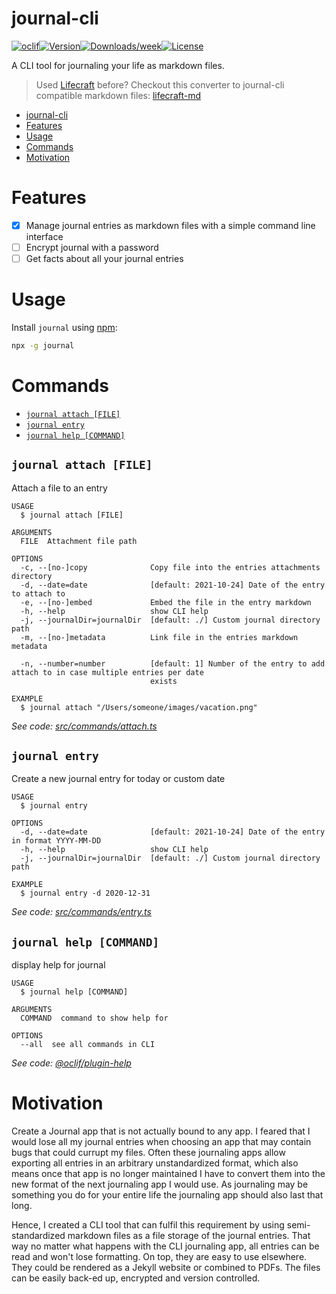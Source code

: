 # journal-cli

[![oclif](https://img.shields.io/badge/cli-oclif-brightgreen.svg)](https://oclif.io)[![Version](https://img.shields.io/npm/v/journal-cli.svg)](https://npmjs.org/package/journal-cli)[![Downloads/week](https://img.shields.io/npm/dw/journal-cli.svg)](https://npmjs.org/package/journal-cli)[![License](https://img.shields.io/npm/l/journal-cli.svg)](https://github.com/KennethWussmann/journal-cli/blob/master/package.json)

A CLI tool for journaling your life as markdown files.

> Used [Lifecraft](https://www.lifecraft.com/) before? Checkout this converter to journal-cli compatible markdown files: [lifecraft-md](https://www.npmjs.com/package/lifecraft-md)

<!-- toc -->

- [journal-cli](#journal-cli)
- [Features](#features)
- [Usage](#usage)
- [Commands](#commands)
- [Motivation](#motivation)
<!-- tocstop -->

# Features

- [x] Manage journal entries as markdown files with a simple command line interface
- [ ] Encrypt journal with a password
- [ ] Get facts about all your journal entries

# Usage

Install `journal` using [npm](https://npmjs.org/):

```sh
npx -g journal
```

# Commands

<!-- commands -->

- [`journal attach [FILE]`](#journal-attach-file)
- [`journal entry`](#journal-entry)
- [`journal help [COMMAND]`](#journal-help-command)

## `journal attach [FILE]`

Attach a file to an entry

```
USAGE
  $ journal attach [FILE]

ARGUMENTS
  FILE  Attachment file path

OPTIONS
  -c, --[no-]copy              Copy file into the entries attachments directory
  -d, --date=date              [default: 2021-10-24] Date of the entry to attach to
  -e, --[no-]embed             Embed the file in the entry markdown
  -h, --help                   show CLI help
  -j, --journalDir=journalDir  [default: ./] Custom journal directory path
  -m, --[no-]metadata          Link file in the entries markdown metadata

  -n, --number=number          [default: 1] Number of the entry to add attach to in case multiple entries per date
                               exists

EXAMPLE
  $ journal attach "/Users/someone/images/vacation.png"
```

_See code: [src/commands/attach.ts](https://github.com/KennethWussmann/journal-cli/blob/v0.1.0/src/commands/attach.ts)_

## `journal entry`

Create a new journal entry for today or custom date

```
USAGE
  $ journal entry

OPTIONS
  -d, --date=date              [default: 2021-10-24] Date of the entry in format YYYY-MM-DD
  -h, --help                   show CLI help
  -j, --journalDir=journalDir  [default: ./] Custom journal directory path

EXAMPLE
  $ journal entry -d 2020-12-31
```

_See code: [src/commands/entry.ts](https://github.com/KennethWussmann/journal-cli/blob/v0.1.0/src/commands/entry.ts)_

## `journal help [COMMAND]`

display help for journal

```
USAGE
  $ journal help [COMMAND]

ARGUMENTS
  COMMAND  command to show help for

OPTIONS
  --all  see all commands in CLI
```

_See code: [@oclif/plugin-help](https://github.com/oclif/plugin-help/blob/v3.2.3/src/commands/help.ts)_

<!-- commandsstop -->

# Motivation

Create a Journal app that is not actually bound to any app.
I feared that I would lose all my journal entries when choosing an app that may contain bugs that could currupt my files.
Often these journaling apps allow exporting all entries in an arbitrary unstandardized format, which also means once that app is no longer maintained I have to convert them into the new format of the next journaling app I would use.
As journaling may be something you do for your entire life the journaling app should also last that long.

Hence, I created a CLI tool that can fulfil this requirement by using semi-standardized markdown files as a file storage of the journal entries.
That way no matter what happens with the CLI journaling app, all entries can be read and won't lose formatting. On top, they are easy to use elsewhere. They could be rendered as a Jekyll website or combined to PDFs. The files can be easily back-ed up, encrypted and version controlled.
